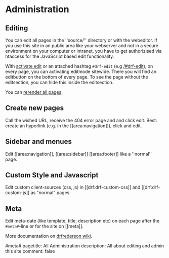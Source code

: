 # Administration

## Editing

You can edit all pages in the ''source/'' directory or with the webeditor.
If you use this site in an public area like your webserver and not in a secure environment on your computer or intranet, you have to get authorizised via htaccess for the JavaScript based edit functionality. 

With <a href="./drf:admin" onclick="$.cookie('drf-showedit', true);">activate edit</a> or an attached hashtag `#drf-edit` (e.g [/#drf-edit](/#drf-edit)), on every page, you can activating editmode sitewide. There you will find an editbutton on the bottom of every page. To see the page without the editsection, you can hide this inside the editsection.

You can [rerender all pages](/_drf/make.php).

## Create new pages

Call the wished URL, receive the 404 error page and and click edit. Best: create an hyperlink (e.g. in the [[area:navigation]]), click and edit.

## Sidebar and menues

Edit [[area:navigation]], [[area:sidebar]]  [[area:footer]] like a ''normal'' page.

## Custom Style and Javascript

Edit custom client-sources (css, js) in [[drf:drf-custom-css]] and [[drf:drf-custom-js]] as "normal" pages.

## Meta

Edit meta-date (like template, title, description etc) on each page after the <code>#meta#</code>-line or for the site on [[meta]].


More documentation on [drfrederson wiki](https://github.com/klml/drfrederson/wiki/drfrederson).

#meta#
pagetitle: All Administration
description: All about editing and admin this site
comment: false
